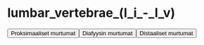 # lumbar_vertebrae_(l_i_-_l_v)

<button id="lumbar_vertebrae_(l_i_-_l_v)_proksimaalinen">Proksimaaliset murtumat</button><button id="lumbar_vertebrae_(l_i_-_l_v)_diafyysi">Diafyysin murtumat</button><button id="lumbar_vertebrae_(l_i_-_l_v)_distaalinen">Distaaliset murtumat</button>

